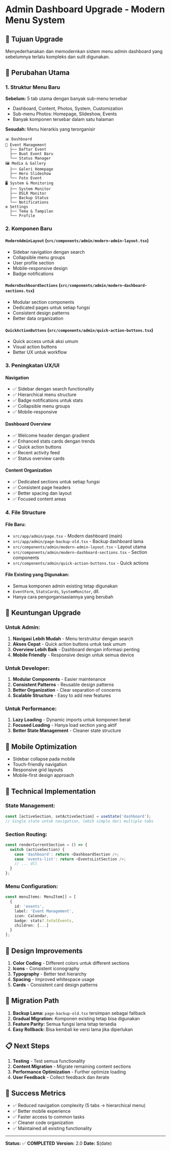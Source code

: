 # Admin Dashboard Upgrade - Modern Menu System

## 🎯 Tujuan Upgrade
Menyederhanakan dan memodernkan sistem menu admin dashboard yang sebelumnya terlalu kompleks dan sulit digunakan.

## 🔄 Perubahan Utama

### 1. **Struktur Menu Baru**
**Sebelum:** 5 tab utama dengan banyak sub-menu tersebar
- Dashboard, Content, Photos, System, Customization
- Sub-menu Photos: Homepage, Slideshow, Events
- Banyak komponen tersebar dalam satu halaman

**Sesudah:** Menu hierarkis yang terorganisir
```
📊 Dashboard
📅 Event Management
  ├── Daftar Event
  ├── Buat Event Baru
  └── Status Manager
🖼️ Media & Gallery
  ├── Galeri Homepage
  ├── Hero Slideshow
  └── Foto Event
🖥️ System & Monitoring
  ├── System Monitor
  ├── DSLR Monitor
  ├── Backup Status
  └── Notifications
⚙️ Settings
  ├── Tema & Tampilan
  └── Profile
```

### 2. **Komponen Baru**

#### `ModernAdminLayout` (`src/components/admin/modern-admin-layout.tsx`)
- Sidebar navigation dengan search
- Collapsible menu groups
- User profile section
- Mobile-responsive design
- Badge notifications

#### `ModernDashboardSections` (`src/components/admin/modern-dashboard-sections.tsx`)
- Modular section components
- Dedicated pages untuk setiap fungsi
- Consistent design patterns
- Better data organization

#### `QuickActionButtons` (`src/components/admin/quick-action-buttons.tsx`)
- Quick access untuk aksi umum
- Visual action buttons
- Better UX untuk workflow

### 3. **Peningkatan UX/UI**

#### **Navigation**
- ✅ Sidebar dengan search functionality
- ✅ Hierarchical menu structure
- ✅ Badge notifications untuk stats
- ✅ Collapsible menu groups
- ✅ Mobile-responsive

#### **Dashboard Overview**
- ✅ Welcome header dengan gradient
- ✅ Enhanced stats cards dengan trends
- ✅ Quick action buttons
- ✅ Recent activity feed
- ✅ Status overview cards

#### **Content Organization**
- ✅ Dedicated sections untuk setiap fungsi
- ✅ Consistent page headers
- ✅ Better spacing dan layout
- ✅ Focused content areas

### 4. **File Structure**

#### **File Baru:**
- `src/app/admin/page.tsx` - Modern dashboard (main)
- `src/app/admin/page-backup-old.tsx` - Backup dashboard lama
- `src/components/admin/modern-admin-layout.tsx` - Layout utama
- `src/components/admin/modern-dashboard-sections.tsx` - Section components
- `src/components/admin/quick-action-buttons.tsx` - Quick actions

#### **File Existing yang Digunakan:**
- Semua komponen admin existing tetap digunakan
- `EventForm`, `StatsCards`, `SystemMonitor`, dll.
- Hanya cara pengorganisasiannya yang berubah

## 🚀 Keuntungan Upgrade

### **Untuk Admin:**
1. **Navigasi Lebih Mudah** - Menu terstruktur dengan search
2. **Akses Cepat** - Quick action buttons untuk task umum
3. **Overview Lebih Baik** - Dashboard dengan informasi penting
4. **Mobile Friendly** - Responsive design untuk semua device

### **Untuk Developer:**
1. **Modular Components** - Easier maintenance
2. **Consistent Patterns** - Reusable design patterns
3. **Better Organization** - Clear separation of concerns
4. **Scalable Structure** - Easy to add new features

### **Untuk Performance:**
1. **Lazy Loading** - Dynamic imports untuk komponen berat
2. **Focused Loading** - Hanya load section yang aktif
3. **Better State Management** - Cleaner state structure

## 📱 Mobile Optimization

- Sidebar collapse pada mobile
- Touch-friendly navigation
- Responsive grid layouts
- Mobile-first design approach

## 🔧 Technical Implementation

### **State Management:**
```typescript
const [activeSection, setActiveSection] = useState('dashboard');
// Single state untuk navigation, lebih simple dari multiple tabs
```

### **Section Routing:**
```typescript
const renderCurrentSection = () => {
  switch (activeSection) {
    case 'dashboard': return <DashboardSection />;
    case 'events-list': return <EventsListSection />;
    // ... dll
  }
};
```

### **Menu Configuration:**
```typescript
const menuItems: MenuItem[] = [
  {
    id: 'events',
    label: 'Event Management',
    icon: Calendar,
    badge: stats?.totalEvents,
    children: [...]
  }
];
```

## 🎨 Design Improvements

1. **Color Coding** - Different colors untuk different sections
2. **Icons** - Consistent iconography
3. **Typography** - Better text hierarchy
4. **Spacing** - Improved whitespace usage
5. **Cards** - Consistent card design patterns

## 🔄 Migration Path

1. **Backup Lama:** `page-backup-old.tsx` tersimpan sebagai fallback
2. **Gradual Migration:** Komponen existing tetap bisa digunakan
3. **Feature Parity:** Semua fungsi lama tetap tersedia
4. **Easy Rollback:** Bisa kembali ke versi lama jika diperlukan

## 📋 Next Steps

1. **Testing** - Test semua functionality
2. **Content Migration** - Migrate remaining content sections
3. **Performance Optimization** - Further optimize loading
4. **User Feedback** - Collect feedback dan iterate

## 🎯 Success Metrics

- ✅ Reduced navigation complexity (5 tabs → hierarchical menu)
- ✅ Better mobile experience
- ✅ Faster access to common tasks
- ✅ Cleaner code organization
- ✅ Maintained all existing functionality

---

**Status:** ✅ **COMPLETED**
**Version:** 2.0
**Date:** $(date)